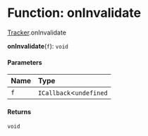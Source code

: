 # Function: onInvalidate

[Tracker](/auto-docs/fixed-layout-editor/modules/Tracker.md).onInvalidate

**onInvalidate**(`f`): `void`

#### Parameters

| Name | Type |
| :------ | :------ |
| `f` | `ICallback`<`undefined` | [`Computation`](/auto-docs/fixed-layout-editor/classes/Tracker.Computation.md)<`any`>, `void`> |

#### Returns

`void`
